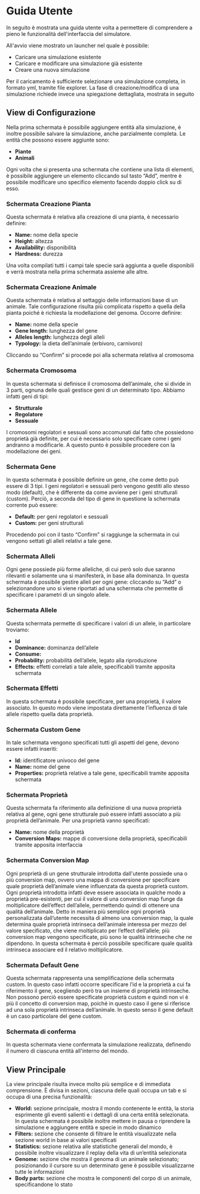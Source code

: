 # Guida Utente

In seguito è mostrata una guida utente volta a permettere di comprendere a pieno le funzionalità dell'interfaccia del simulatore.

All'avvio viene mostrato un launcher nel quale è possibile:
*	Caricare una simulazione esistente
*	Caricare e modificare una simulazione già esistente
*	Creare una nuova simulazione

Per il caricamento è sufficiente selezionare una simulazione completa, in formato yml, tramite file explorer.
La fase di creazione/modifica di una simulazione richiede invece una spiegazione dettagliata, mostrata in seguito

## View di Configurazione
Nella prima schermata è possibile aggiungere entità alla simulazione, è inoltre possibile salvare la simulazione, 
anche parzialmente completa.
Le entità che possono essere aggiunte sono:
*	**Piante**
*	**Animali**

Ogni volta che si presenta una schermata che contiene una lista di elementi, è possibile aggiungere un elemento cliccando sul tasto “Add”,
mentre è possibile modificare uno specifico elemento facendo doppio click su di esso.

### Schermata Creazione Pianta
Questa schermata è relativa alla creazione di una pianta, è necessario definire:
*	**Name:** nome della specie
*	**Height:** altezza
*	**Availability:** disponibilità
*	**Hardness:** durezza

Una volta compilati tutti i campi tale specie sarà aggiunta a quelle disponibili e verrà mostrata nella prima schermata assieme alle altre.

### Schermata Creazione Animale
Questa schermata è relativa al settaggio delle informazioni base di un animale. Tale configurazione risulta più complicata rispetto a 
quella della pianta poiché è richiesta la modellazione del genoma.
Occorre definire:
*	**Name:** nome della specie
*	**Gene length:** lunghezza del gene
*	**Alleles length:** lunghezza degli alleli
*	**Typology:** la dieta dell’animale (erbivoro, carnivoro)

Cliccando su “Confirm” si procede poi alla schermata relativa al cromosoma


### Schermata Cromosoma
In questa schermata si definisce il cromosoma dell’animale, che si divide in 3 parti, ognuna delle quali gestisce geni di un determinato tipo. 
Abbiamo infatti geni di tipi:
*	**Strutturale**
*	**Regolatore**
*	**Sessuale**

I cromosomi regolatori e sessuali sono accomunati dal fatto che possiedono proprietà già definite, per cui è necessario solo specificare come i geni 
andranno a modificarle.
A questo punto è possibile procedere con la modellazione dei geni.

### Schermata Gene
In questa schermata è possibile definire un gene, che come detto può essere di 3 tipi. I geni regolatori e sessuali però vengono gestiti allo stesso modo (default), 
che è differente da come avviene per i geni strutturali (custom).
Perciò, a seconda del tipo di gene in questione la schermata corrente può essere:
*	**Default:** per geni regolatori e sessuali
*	**Custom:** per geni strutturali

Procedendo poi con il tasto “Confirm” si raggiunge la schermata in cui vengono settati gli alleli relativi a tale gene.

### Schermata Alleli
Ogni gene possiede più forme alleliche, di cui però solo due saranno rilevanti e solamente una si manifesterà, in base alla dominanza.
In questa schermata è possibile gestire alleli per ogni gene: cliccando su “Add” o selezionandone uno si viene 
riportati ad una schermata che permette di specificare i parametri di un singolo allele.

### Schermata Allele
Questa schermata permette di specificare i valori di un allele, in particolare troviamo:
*	**Id**
*	**Dominance:** dominanza dell’allele
*	**Consume:**
*	**Probability:** probabilità dell’allele, legato alla riproduzione
*	**Effects:** effetti correlati a tale allele, specificabili tramite apposita schermata

### Schermata Effetti
In questa schermata è possibile specificare, per una proprietà, il valore associato. 
In questo modo viene impostata direttamente l’influenza di tale allele rispetto quella data proprietà. 

### Schermata Custom Gene
In tale schermata vengono specificati tutti gli aspetti del gene, devono essere infatti inseriti:
*	**Id:** identificatore univoco del gene
*	**Name:** nome del gene
*	**Properties:** proprietà relative a tale gene, specificabili tramite apposita schermata

### Schermata Proprietà
Questa schermata fa riferimento alla definizione di una nuova proprietà relativa al gene, 
ogni gene strutturale può essere infatti associato a più proprietà dell’animale.
Per una proprietà vanno specificati:
*	**Name:** nome della proprietà
*	**Conversion Maps:** mappe di conversione della proprietà, specificabili tramite apposita interfaccia

### Schermata Conversion Map
Ogni proprietà di un gene strutturale introdotta dall'utente possiede una o più conversion map, 
ovvero una mappa di conversione per specificare quale proprietà dell’animale viene influenzata da questa proprietà custom.
Ogni proprietà introdotta infatti deve essere associata in qualche modo a proprietà pre-esistenti, 
per cui il valore di una conversion map funge da moltiplicatore dell’effect dell’allele, 
permettendo quindi di ottenere una qualità dell’animale.
Detto in maniera più semplice ogni proprietà personalizzata dall’utente necessita di almeno una conversion map, 
la quale determina quale proprietà intrinseca dell’animale interessa per mezzo del valore specificato, che viene moltiplicato per l’effect dell’allele; 
più conversion map vengono specificate, più sono le qualità intrinseche che ne dipendono.
In questa schermata è perciò possibile specificare quale qualità intrinseca associare ed il relativo moltiplicatore.

### Schermata Default Gene
Questa schermata rappresenta una semplificazione della schermata custom.
In questo caso infatti occorre specificare l’id e la proprietà a cui fa riferimento il gene, 
scegliendo però tra un insieme di proprietà intrinseche. 
Non possono perciò essere specificate proprietà custom e quindi non vi è più il concetto di conversion map, 
poiché in questo caso il gene si riferisce ad una sola proprietà intrinseca dell’animale. 
In questo senso il gene default è un caso particolare del gene custom.

### Schermata di conferma
In questa schermata viene confermata la simulazione realizzata, definendo il numero di ciascuna entità all'interno del mondo.


## View Principale
La view principale risulta invece molto più semplice e di immediata comprensione.
È divisa in sezioni, ciascuna delle quali occupa un tab e si occupa di una precisa funzionalità:
*	**World:** sezione principale, mostra il mondo contenente le entità, la storia esprimente gli eventi salienti e i dettagli di una certa entità selezionata. In questa schermata è possibile inoltre mettere in pausa o riprendere la simulazione e aggiungere entità e specie in modo dinamico
*	**Filters:** sezione che consente di filtrare le entità visualizzate nella sezione world in base ai valori specificati
*	**Statistics:** sezione relativa alle statistiche generali del mondo, è possibile inoltre visualizzare il replay della vita di un’entità selezionata
*	**Genome:** sezione che mostra il genoma di un animale selezionato; posizionando il cursore su un determinato gene è possibile visualizzarne tutte le informazioni
*	**Body parts:** sezione che mostra le componenti del corpo di un animale, specificandone lo stato


